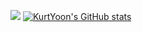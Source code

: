<a href="버튼을 눌렀을 때 이동할 링크" target="intra.42.fr"><img src="https://img.shields.io/badge/뱃지레이블-#000000?style=for-the-badge&logo=#FFFFFF&logoColor=#FFFFFF"/></a>
[![KurtYoon's GitHub stats](https://github-readme-stats.vercel.app/api?username=KurtYoon)](https://github.com/KurtYoon/github-readme-stats)

